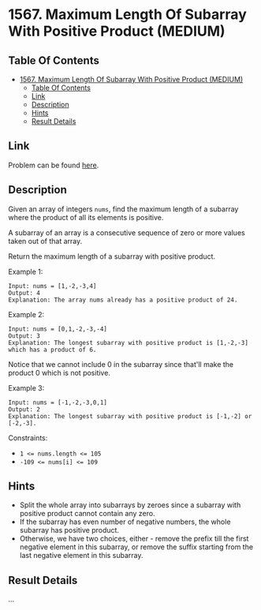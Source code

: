 # 1567. Maximum Length Of Subarray With Positive Product (MEDIUM)

## Table Of Contents

- [1567. Maximum Length Of Subarray With Positive Product (MEDIUM)](#1567-maximum-length-of-subarray-with-positive-product-medium)
  - [Table Of Contents](#table-of-contents)
  - [Link](#link)
  - [Description](#description)
  - [Hints](#hints)
  - [Result Details](#result-details)

## Link

Problem can be found [here](https://leetcode.com/problems/maximum-length-of-subarray-with-positive-product/).

## Description

Given an array of integers `nums`, find the maximum length of a subarray where the product of all its elements is positive.

A subarray of an array is a consecutive sequence of zero or more values taken out of that array.

Return the maximum length of a subarray with positive product.

Example 1:

```text
Input: nums = [1,-2,-3,4]
Output: 4
Explanation: The array nums already has a positive product of 24.
```

Example 2:

```text
Input: nums = [0,1,-2,-3,-4]
Output: 3
Explanation: The longest subarray with positive product is [1,-2,-3] which has a product of 6.
```

Notice that we cannot include 0 in the subarray since that'll make the product 0 which is not positive.

Example 3:

```text
Input: nums = [-1,-2,-3,0,1]
Output: 2
Explanation: The longest subarray with positive product is [-1,-2] or [-2,-3].
```

Constraints:

- `1 <= nums.length <= 105`
- `-109 <= nums[i] <= 109`

## Hints

- Split the whole array into subarrays by zeroes since a subarray with positive product cannot contain any zero.
- If the subarray has even number of negative numbers, the whole subarray has positive product.
- Otherwise, we have two choices, either - remove the prefix till the first negative element in this subarray, or remove the suffix starting from the last negative element in this subarray.

## Result Details

...
